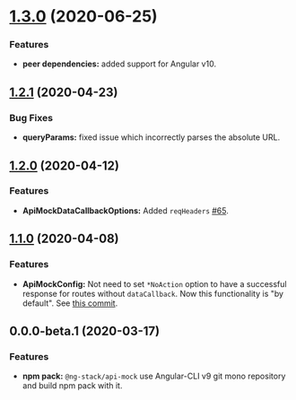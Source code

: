 <a name="1.3.0"></a>
# [1.3.0](https://github.com/KostyaTretyak/ng-stack/releases/tag/api-mock%401.3.0) (2020-06-25)

### Features

* **peer dependencies:** added support for Angular v10.

<a name="1.2.1"></a>
## [1.2.1](https://github.com/KostyaTretyak/ng-stack/releases/tag/api-mock%401.2.1) (2020-04-23)

### Bug Fixes

* **queryParams:** fixed issue which incorrectly parses the absolute URL.

<a name="1.2.0"></a>
## [1.2.0](https://github.com/KostyaTretyak/ng-stack/releases/tag/api-mock%401.2.0) (2020-04-12)

### Features

* **ApiMockDataCallbackOptions:** Added `reqHeaders` [#65](https://github.com/KostyaTretyak/ng-stack/issues/65).

<a name="1.1.0"></a>
## [1.1.0](https://github.com/KostyaTretyak/ng-stack/releases/tag/api-mock%401.1.0) (2020-04-08)

### Features

* **ApiMockConfig:** Not need to set `*NoAction` option to have a successful response for routes without `dataCallback`.
Now this functionality is "by default". See [this commit](https://github.com/KostyaTretyak/ng-stack/commit/269be2d).

<a name="0.0.0-beta.1"></a>
## 0.0.0-beta.1 (2020-03-17)

### Features

* **npm pack:** `@ng-stack/api-mock` use Angular-CLI v9 git mono repository and build npm pack with it.
